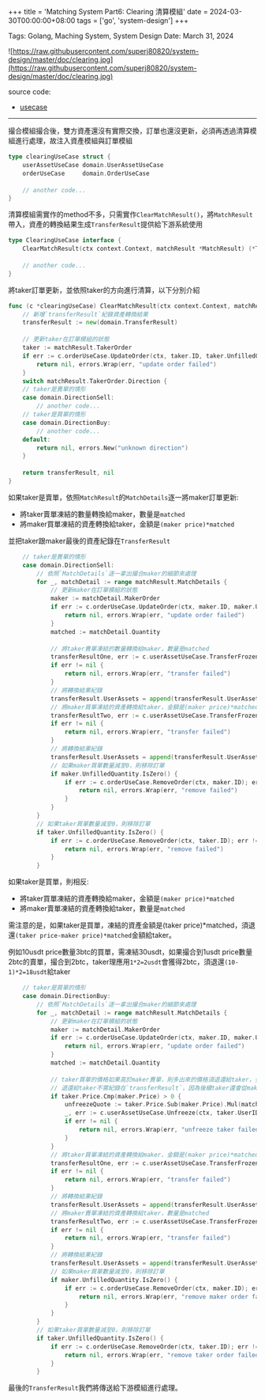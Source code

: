 +++
title = 'Matching System Part6: Clearing 清算模組'
date = 2024-03-30T00:00:00+08:00
tags = ['go', 'system-design']
+++

Tags: Golang, Maching System, System Design
Date: March 31, 2024

![https://raw.githubusercontent.com/superj80820/system-design/master/doc/clearing.jpg](https://raw.githubusercontent.com/superj80820/system-design/master/doc/clearing.jpg)

source code:
* [usecase](https://github.com/superj80820/system-design/tree/master/exchange/usecase/clearing)

---

撮合模組撮合後，雙方資產還沒有實際交換，訂單也還沒更新，必須再透過清算模組進行處理，故注入資產模組與訂單模組

```go
type clearingUseCase struct {
	userAssetUseCase domain.UserAssetUseCase
	orderUseCase     domain.OrderUseCase

	// another code...
}

```

清算模組需實作的method不多，只需實作`ClearMatchResult()`，將`MatchResult`帶入，資產的轉換結果生成`TransferResult`提供給下游系統使用

```go
type ClearingUseCase interface {
	ClearMatchResult(ctx context.Context, matchResult *MatchResult) (*TransferResult, error)

	// another code...
}

```

將taker訂單更新，並依照taker的方向進行清算，以下分別介紹

```go
func (c *clearingUseCase) ClearMatchResult(ctx context.Context, matchResult *domain.MatchResult) (*domain.TransferResult, error) {
	// 新增`transferResult`紀錄資產轉換結果
	transferResult := new(domain.TransferResult)

	// 更新taker在訂單模組的狀態
	taker := matchResult.TakerOrder
	if err := c.orderUseCase.UpdateOrder(ctx, taker.ID, taker.UnfilledQuantity, taker.Status, taker.UpdatedAt); err != nil {
		return nil, errors.Wrap(err, "update order failed")
	}
	switch matchResult.TakerOrder.Direction {
	// taker是賣單的情形
	case domain.DirectionSell:
		// another code...
	// taker是買單的情形
	case domain.DirectionBuy:
		// another code...
	default:
		return nil, errors.New("unknown direction")
	}

	return transferResult, nil
}

```

如果taker是賣單，依照`MatchResult`的`MatchDetails`逐一將maker訂單更新:

- 將taker賣單凍結的數量轉換給maker，數量是`matched`
- 將maker買單凍結的資產轉換給taker，金額是`(maker price)*matched`

並把taker跟maker最後的資產紀錄在`TransferResult`

```go
	// taker是賣單的情形
	case domain.DirectionSell:
		// 依照`MatchDetails`逐一拿出撮合maker的細節來處理
		for _, matchDetail := range matchResult.MatchDetails {
			// 更新maker在訂單模組的狀態
			maker := matchDetail.MakerOrder
			if err := c.orderUseCase.UpdateOrder(ctx, maker.ID, maker.UnfilledQuantity, maker.Status, maker.UpdatedAt); err != nil {
				return nil, errors.Wrap(err, "update order failed")
			}
			matched := matchDetail.Quantity

			// 將taker賣單凍結的數量轉換給maker，數量是matched
			transferResultOne, err := c.userAssetUseCase.TransferFrozenToAvailable(ctx, taker.UserID, maker.UserID, c.baseCurrencyID, matched)
			if err != nil {
				return nil, errors.Wrap(err, "transfer failed")
			}
			// 將轉換結果紀錄
			transferResult.UserAssets = append(transferResult.UserAssets, transferResultOne.UserAssets...)
			// 將maker買單凍結的資產轉換給taker，金額是(maker price)*matched
			transferResultTwo, err := c.userAssetUseCase.TransferFrozenToAvailable(ctx, maker.UserID, taker.UserID, c.quoteCurrencyID, maker.Price.Mul(matched))
			if err != nil {
				return nil, errors.Wrap(err, "transfer failed")
			}
			// 將轉換結果紀錄
			transferResult.UserAssets = append(transferResult.UserAssets, transferResultTwo.UserAssets...)
			// 如果maker買單數量減至0，則移除訂單
			if maker.UnfilledQuantity.IsZero() {
				if err := c.orderUseCase.RemoveOrder(ctx, maker.ID); err != nil {
					return nil, errors.Wrap(err, "remove failed")
				}
			}
		}
		// 如果taker買單數量減至0，則移除訂單
		if taker.UnfilledQuantity.IsZero() {
			if err := c.orderUseCase.RemoveOrder(ctx, taker.ID); err != nil {
				return nil, errors.Wrap(err, "remove failed")
			}
		}

```

如果taker是買單，則相反:

- 將taker買單凍結的資產轉換給maker，金額是`(maker price)*matched`
- 將maker賣單凍結的資產轉換給taker，數量是`matched`

需注意的是，如果taker是買單，凍結的資產金額是(taker price)*matched，須退還`(taker price-maker price)*matched`金額給taker。

例如10usdt price數量3btc的買單，需凍結30usdt，如果撮合到1usdt price數量2btc的賣單，撮合到2btc，taker理應用`1*2=2usdt`會獲得2btc，須退還`(10-1)*2=18usdt`給taker

```go
	// taker是買單的情形
	case domain.DirectionBuy:
		// 依照`MatchDetails`逐一拿出撮合maker的細節來處理
		for _, matchDetail := range matchResult.MatchDetails {
			// 更新maker在訂單模組的狀態
			maker := matchDetail.MakerOrder
			if err := c.orderUseCase.UpdateOrder(ctx, maker.ID, maker.UnfilledQuantity, maker.Status, maker.UpdatedAt); err != nil {
				return nil, errors.Wrap(err, "update order failed")
			}
			matched := matchDetail.Quantity

			// taker買單的價格如果高於maker賣單，則多出來的價格須退還給taker，金額是(taker price-maker price)*matched
			// 退還給taker不需紀錄在`transferResult`，因為後續taker還會從maker拿到資產，taker資產的結果只需紀錄最後一個就可以了
			if taker.Price.Cmp(maker.Price) > 0 {
				unfreezeQuote := taker.Price.Sub(maker.Price).Mul(matched)
				_, err := c.userAssetUseCase.Unfreeze(ctx, taker.UserID, c.quoteCurrencyID, unfreezeQuote)
				if err != nil {
					return nil, errors.Wrap(err, "unfreeze taker failed")
				}
			}
			// 將taker買單凍結的資產轉換給maker，金額是(maker price)*matched
			transferResultOne, err := c.userAssetUseCase.TransferFrozenToAvailable(ctx, taker.UserID, maker.UserID, c.quoteCurrencyID, maker.Price.Mul(matched))
			if err != nil {
				return nil, errors.Wrap(err, "transfer failed")
			}
			// 將轉換結果紀錄
			transferResult.UserAssets = append(transferResult.UserAssets, transferResultOne.UserAssets...)
			// 將maker賣單凍結的資產轉換給taker，數量是matched
			transferResultTwo, err := c.userAssetUseCase.TransferFrozenToAvailable(ctx, maker.UserID, taker.UserID, c.baseCurrencyID, matched)
			if err != nil {
				return nil, errors.Wrap(err, "transfer failed")
			}
			// 將轉換結果紀錄
			transferResult.UserAssets = append(transferResult.UserAssets, transferResultTwo.UserAssets...)
			// 如果maker買單數量減至0，則移除訂單
			if maker.UnfilledQuantity.IsZero() {
				if err := c.orderUseCase.RemoveOrder(ctx, maker.ID); err != nil {
					return nil, errors.Wrap(err, "remove maker order failed, maker order id: "+strconv.Itoa(maker.ID))
				}
			}
		}
		// 如果taker買單數量減至0，則移除訂單
		if taker.UnfilledQuantity.IsZero() {
			if err := c.orderUseCase.RemoveOrder(ctx, taker.ID); err != nil {
				return nil, errors.Wrap(err, "remove taker order failed")
			}
		}

```

最後的`TransferResult`我們將傳送給下游模組進行處理。